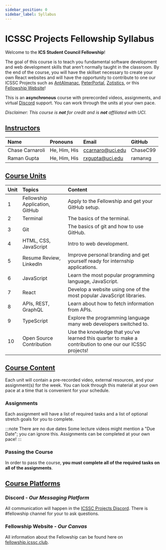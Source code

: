 ```yaml
---
sidebar_position: 0
sidebar_label: Syllabus
---
```


# ICSSC Projects Fellowship Syllabus
Welcome to the **ICS Student Council Fellowship**!

The goal of this course is to teach you fundamental software development and web development skills that aren’t normally taught in the classroom. 
By the end of the course, you will have the skillset necessary to create your own React websites and will have the opportunity to contribute to one our ICSSC Projects such as [AntAlmanac](https://antalmanac.com), [PeterPortal](http://peterportal.org), [Zotistics](http://zotistics.com), or this [Fellowship Website](https://fellowship.icssc.club)!

This is an **asynchronous** course with prerecorded videos, assignments, and virtual [Discord](http://discord.gg/GzF76D7UhY) support. 
You can work through the units at your own pace.

*Disclaimer: This course is **not** for credit and is **not** affiliated with UCI.*

## <u>Instructors</u>

| Name | Pronouns | Email | GitHub |
| :--- | :--- | :--- | :--- |
| Chase Carnaroli | He, Him, His | ccarnaro@uci.edu | ChaseC99 |
| Raman Gupta | He, Him, His | rxgupta@uci.edu | ramanxg |

## <u>Course Units</u>

| Unit | Topics | Content |
| :--- | :--- | :--- |
| 1 | Fellowship Application, GitHub | Apply to the Fellowship and get your GitHub setup. |
| 2 | Terminal | The basics of the terminal. |
| 3 | Git | The basics of git and how to use GitHub. |
| 4 | HTML, CSS, JavaScript | Intro to web development. |
| 5 | Resume Review, LinkedIn | Improve personal branding and get yourself ready for internship applications. |
| 6 | JavaScript | Learn the most popular programming language, JavaScript. |
| 7 | React | Develop a website using one of the most popular JavaScript libraries. |
| 8 | APIs, REST, GraphQL  | Learn about how to fetch information from APIs.|
| 9 | TypeScript | Explore the programming language many web developers switched to. |
| 10 | Open Source Contribution | Use the knowledge that you’ve learned this quarter to make a contribution to one our our ICSSC projects! |

## <u>Course Content</u>

Each unit will contain a pre-recorded video, external resources, and your assignment(s) for the week. 
You can look through this material at your own pace at a time that is convenient for your schedule. 

### Assignments

Each assignment will have a list of required tasks and a list of optional stretch goals for you to complete.

:::note There are no due dates
Some lecture videos might mention a "Due Date"; you can ignore this.
Assignments can be completed at your own pace!
:::

### Passing the Course

In order to pass the course, **you must complete all of the required tasks on all of the assignments**. 

## <u>Course Platforms</u>

### Discord - *Our Messaging Platform*

All communication will happen in the [ICSSC Projects Discord](http://discord.gg/GzF76D7UhY).
There is #fellowship channel for your to ask questions.


### Fellowship Website - *Our Canvas*

All information about the Fellowship can be found here on [fellowship.icssc.club](https://fellowship.icssc.club/course/syllabus). 
